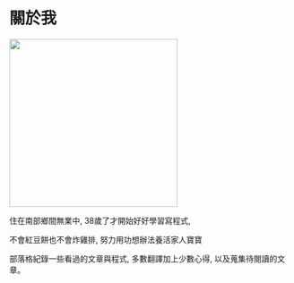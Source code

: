 # 關於我

<img src="https://scontent-tpe1-1.xx.fbcdn.net/hphotos-xft1/v/t1.0-9/11425234_10200660703437802_2792136413070893720_n.jpg?oh=466390dc91f671b4a7bae5e94031cd2b&oe=562176E8" style="width: 300px" />

住在南部鄉間無業中, 38歲了才開始好好學習寫程式, 

不會紅豆餅也不會炸雞排, 努力用功想辦法養活家人寶寶

部落格紀錄一些看過的文章與程式, 多數翻譯加上少數心得, 以及蒐集待閱讀的文章。

